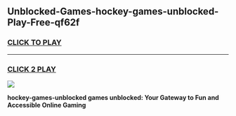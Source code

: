 
## Unblocked-Games-hockey-games-unblocked-Play-Free-qf62f
<h3>
<a href="https://premium76.site?title=hockey-games-unblocked&ref=18A1">CLICK TO PLAY</a></h3>
<hr>

<h3>
<a href="https://premium76.site?title=hockey-games-unblocked&ref=18A1">CLICK 2 PLAY</a>
  
</h3>

<a href="https://premium76.site?title=hockey-games-unblocked&ref=18A1"><img src="https://clearcache.store/games.png"></a>


**hockey-games-unblocked games unblocked: Your Gateway to Fun and Accessible Online Gaming**
